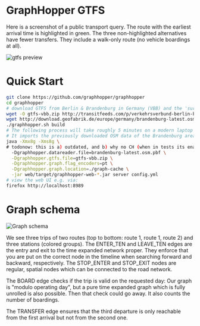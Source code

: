 # GraphHopper GTFS

Here is a screenshot of a public transport query. The route with the earliest arrival time is highlighted in green. The three
non-highlighted alternatives have fewer transfers. They include a walk-only route (no vehicle boardings at all).

![gtfs preview](https://www.graphhopper.com/wp-content/uploads/2017/01/gtfs-preview.png)

# Quick Start

```bash
git clone https://github.com/graphhopper/graphhopper
cd graphhopper
# download GTFS from Berlin & Brandenburg in Germany (VBB) and the 'surrounding' OpenStreetMap data for the walk network
wget -O gtfs-vbb.zip http://transitfeeds.com/p/verkehrsverbund-berlin-brandenburg/213/latest/download
wget http://download.geofabrik.de/europe/germany/brandenburg-latest.osm.pbf
./graphhopper.sh build
# The following process will take roughly 5 minutes on a modern laptop when it is executed for the first time.
# It imports the previously downloaded OSM data of the Brandenburg area as well as the GTFS.
java -Xmx8g -Xms8g \
# todonow: this is a) outdated, and b) why no CH (when in tests its enabled?)
  -Dgraphhopper.datareader.file=brandenburg-latest.osm.pbf \
  -Dgraphhopper.gtfs.file=gtfs-vbb.zip \
  -Dgraphhopper.graph.flag_encoders=pt \
  -Dgraphhopper.graph.location=./graph-cache \
  -jar web/target/graphhopper-web-*.jar server config.yml
# view the web UI e.g. via:
firefox http://localhost:8989
```

# Graph schema

![Graph schema](pt-model.png)

We see three trips of two routes (top to bottom: route 1, route 1, route 2) and three stations (colored groups).
The ENTER_TEN and LEAVE_TEN edges are the entry and exit to the time expanded network proper. They enforce that
you are put on the correct node in the timeline when searching forward and backward, respectively. The STOP_ENTER
and STOP_EXIT nodes are regular, spatial nodes which can be connected to the road network.

The BOARD edge checks if the trip is valid on the requested day: Our graph is "modulo operating day", but
a pure time expanded graph which is fully unrolled is also possible. Then that check could go away. It also
counts the number of boardings.

The TRANSFER edge ensures that the third departure is only reachable from the first arrival but not from the second one.
